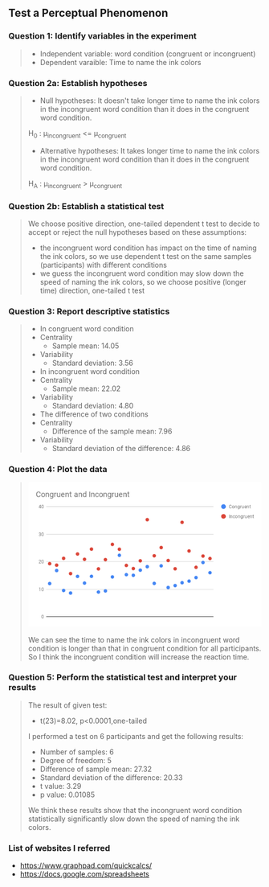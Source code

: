 ## Test a Perceptual Phenomenon

### Question 1: Identify variables in the experiment
>- Independent variable: word condition (congruent or incongruent)
>- Dependent varaible: Time to name the ink colors

### Question 2a: Establish hypotheses
>- Null hypotheses: It doesn't take longer time to name the ink colors in the incongruent word condition than it does in the congruent word condition.
>
>  H<sub>0</sub> : μ<sub>incongruent</sub> <= μ<sub>congruent</sub>
>
>- Alternative hypotheses: It takes longer time to name the ink colors in the incongruent word condition than it does in the congruent word condition.
>
>  H<sub>A</sub> : μ<sub>incongruent</sub> > μ<sub>congruent</sub>

### Question 2b: Establish a statistical test
>We choose positive direction, one-tailed dependent t test to decide to accept or reject the null hypotheses based on these assumptions:
>
>- the incongruent word condition has impact on the time of naming the ink colors, so we use dependent t test on the same samples (participants) with different conditions
>- we guess the incongruent word condition may slow down the speed of naming the ink colors, so we choose positive (longer time) direction, one-tailed t test

### Question 3: Report descriptive statistics
>- In congruent word condition
>  - Centrality
>    - Sample mean: 14.05
>  - Variability
>    - Standard deviation: 3.56
>- In incongruent word condition
>  - Centrality
>    - Sample mean: 22.02
>  - Variability
>    - Standard deviation: 4.80
>- The difference of two conditions
>  - Centrality
>    - Difference of the sample mean: 7.96
>  - Variability
>    - Standard deviation of the difference: 4.86

### Question 4: Plot the data
>![Plot of naming time](Congruent_Incongruent.png)
>
>We can see the time to name the ink colors in incongruent word condition is longer than that in congruent condition for all participants. So I think the incongruent condition will increase the reaction time.

### Question 5: Perform the statistical test and interpret your results
>The result of given test:
>
>- t(23)=8.02, p<0.0001,one-tailed
>
>I performed a test on 6 participants and get the following results:
>
>- Number of samples: 6
>- Degree of freedom: 5
>- Difference of sample mean: 27.32
>- Standard deviation of the difference: 20.33
>- t value: 3.29
>- p value: 0.01085
>
>We think these results  show that the incongruent word condition statistically significantly slow down the speed of naming the ink colors.

### List of websites I referred

- https://www.graphpad.com/quickcalcs/
- https://docs.google.com/spreadsheets

